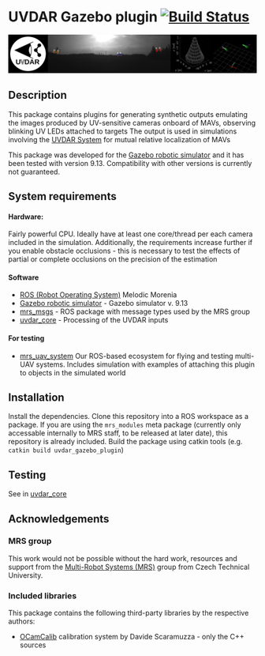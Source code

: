# UVDAR Gazebo plugin [![Build Status](https://travis-ci.com/ctu-mrs/uvdar_gazebo_plugin.svg?branch=master)](https://travis-ci.com/ctu-mrs/uvdar_gazebo_plugin)

![](.fig/thumbnail.jpg)

## Description
This package contains plugins for generating synthetic outputs emulating the images produced by UV-sensitive cameras onboard of MAVs, observing blinking UV LEDs attached to targets
The output is used in simulations involving the [UVDAR System](https://github.com/ctu-mrs/uvdar_core) for mutual relative localization of MAVs

This package was developed for the [Gazebo robotic simulator](http://gazebosim.org/) and it has been tested with version 9.13.
Compatibility with other versions is currently not guaranteed.

## System requirements

#### Hardware:
Fairly powerful CPU. Ideally have at least one core/thread per each camera included in the simulation.
Additionally, the requirements increase further if you enable obstacle occlusions - this is necessary to test the effects of partial or complete occlusions on the precision of the estimation


#### Software
  * [ROS (Robot Operating System)](https://www.ros.org/) Melodic Morenia
  * [Gazebo robotic simulator](http://gazebosim.org/) - Gazebo simulator v. 9.13
  * [mrs_msgs](https://github.com/ctu-mrs/mrs_msgs) - ROS package with message types used by the MRS group
  * [uvdar_core](https://github.com/ctu-mrs/uvdar_core) - Processing of the UVDAR inputs

#### For testing 
  * [mrs_uav_system](https://github.com/ctu-mrs/mrs_uav_system) Our ROS-based ecosystem for flying and testing multi-UAV systems. Includes simulation with examples of attaching this plugin to objects in the simulated world

## Installation
Install the dependencies.
Clone this repository into a ROS workspace as a package.
If you are using the `mrs_modules` meta package (currently only accessable internally to MRS staff, to be released at later date), this repository is already included.
Build the package using catkin tools (e.g. `catkin build uvdar_gazebo_plugin`)

## Testing
See in [uvdar_core](https://github.com/ctu-mrs/uvdar_core)

## Acknowledgements

### MRS group
This work would not be possible without the hard work, resources and support from the [Multi-Robot Systems (MRS)](http://mrs.felk.cvut.cz/) group from Czech Technical University.

### Included libraries
This package contains the following third-party libraries by the respective authors:
  * [OCamCalib](https://sites.google.com/site/scarabotix/ocamcalib-toolbox) calibration system by Davide Scaramuzza - only the C++ sources
